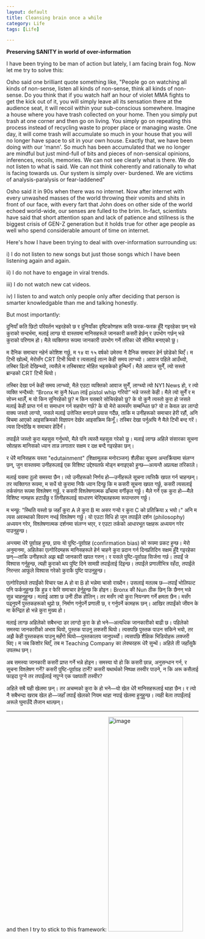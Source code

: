 ```yaml
---
layout: default
title: Cleansing brain once a while
category: Life
tags: [Life]

---
```


**Preserving SANITY in world of over-information**

I have been trying to be man of action but lately, I am facing brain fog. Now let me try to solve this:

Osho said one brilliant quote something like, 
"People go on watching all kinds of non-sense, listen all kinds of non-sense, think all kinds of non-sense. Do you think that if you watch half an hour of violet MMA fights to get the kick out of it, you will simply leave all its sensation there at the audience seat, it will recoil within your sub-conscious somewhere. 
     Imagine a house where you have trash collected on your home. Then you simply put trash at one corner and then go on living. You simply go on repeating this process instead of recycling waste to proper place or managing waste. One day, it will come trash will accumulate so much in your house that you will no longer have space to sit in your own house.
    Exactly that, we have been doing with our 'mann'. So much has been accumulated that we no longer are mindful but just mind-full of bits and pieces of non-sensical opinions, inferences, recoils, memories. We can not see clearly what is there. We do not listen to what is said. We can not think coherently and rationally to what is facing towards us. Our system is simply over- burdened. We are victims of analysis-paralysis or fear-laddened"

Osho said it in 90s when there was no internet. Now after internet with every unwashed masses of the world throwing their vomits and shits in front of our face, with every fart that John does on other side of the world echoed world-wide, our senses are fulled to the brim. In-fact, scientists have said that short attention span and lack of patience and stillness is the biggest crisis of GEN-Z generation but it holds true for other age people as well who spend considerable amount of time on internet. 

Here's how I have been trying to deal with over-information surrounding us:

i) I do not listen to new songs but just those songs which I have been listening again and again.

ii) I do not have to engage in viral trends. 

iii) I do not watch new cat videos.

iv) I listen to and watch only people only after deciding that person is smarter knowledgable than me and talking honestly.

But most importantly:

दुनियाँ कति छिटो परिवर्तन भइरहेको छ र दुनियाँका दृष्टिकोणहरू कति फरक-फरक हुँदै गइरहेका छन् भन्ने कुराको सन्दर्भमा, मलाई लाग्छ यो वास्तवमा मानिसहरूले जानकारी कसरी हेर्छन् र उपभोग गर्छन् भन्ने कुराको परिणाम हो। मैले व्यक्तिगत रूपमा जानकारी उपभोग गर्ने तरिका धेरै सीमित बनाएको छु।

म दैनिक समाचार नहेर्न कोशिश गर्छु, म १४ वा १५ वर्षको उमेरमा नै दैनिक समाचार हेर्न छोडेको थिएँ। म टिभी खोल्थें, मेरोसँग CRT टिभी थियो र त्यसलाई तात्न केही समय लाग्थ्यो। आवाज पहिले आउँथ्यो, तस्बिर ढिलो देखिन्थ्यो, त्यसैले म तस्बिरबाट मोहित भइसकेको हुन्थिनँ। मैले आवाज सुनेँ, त्यो सस्तो ब्रान्डको CRT टिभी थियो।

तस्बिर देखा पर्न केही समय लाग्थ्यो, मैले एउटा व्यक्तिको आवाज सुनेँ, लाग्थ्यो त्यो NY1 News हो, र त्यो व्यक्ति भन्दैथ्यो: “Bronx मा कुनै Nun लाई pistol whip गरियो” भन्ने जस्तो केही। मैले त्यो सुनेँ र म सोच्न थालेँ, म यो किन सुनिरहेको छु? म किन यसबारे सोचिरहेको छु? के यो कुनै त्यस्तो कुरा हो जसले मलाई केही प्राप्त गर्न वा समाधान गर्न सहयोग गर्छ? के यो मेरो कामसँग सम्बन्धित छ? यो त केवल डर लाग्दो वाक्य जस्तो लाग्यो, जसले मलाई उत्तेजित बनाउने प्रयास गर्दैछ, ताकि म उनीहरूको समाचार हेरी रहौं, अनि बिचमा आएको आइसक्रिमको विज्ञापन देखेर आइसक्रिम किनूँ। तस्बिर देखा पर्नुअघि नै मैले टिभी बन्द गरें। त्यस दिनदेखि म समाचार हेर्दिनँ।

तपाईंले जस्तो कुरा महसुस गर्नुभयो, मैले पनि त्यस्तै महसुस गरेको छु। मलाई लाग्छ अहिले संसारका सूचना स्रोतहरू मानिसको ध्यान तान्न लगातार सक्षम र दक्ष बन्दै गइरहेका छन्।

र धेरै मानिसहरू यस्ता "edutainment" (शिक्षामूलक मनोरञ्जन) शैलीका सूचना अन्तर्क्रियामा संलग्न छन्, जुन वास्तवमा उनीहरूलाई एक विशिष्ट उद्देश्यतर्फ मोड्न बनाइएको हुन्छ—अत्यन्तै अप्रत्यक्ष तरिकाले।

मलाई यसमा ठुलो समस्या छैन। त्यो उनीहरूको निर्णय हो—उनीहरूले सूचना त्यत्तिकै खपत गर्न चाहन्छन्। तर व्यक्तिगत रूपमा, म सधैं यो कुरामा निकै ध्यान दिन्छु कि म कसरी सूचना खपत गर्छु, कसरी त्यसलाई तर्कसंगत रूपमा विश्लेषण गर्छु, र कसरी विश्लेषणात्मक ढाँचामा वर्गीकृत गर्छु। मैले गर्ने एक कुरा हो—मैले विशिष्ट नामहरू हटाउँछु र तिनीहरूलाई साधारण भेरिएबलहरूमा रूपान्तरण गर्छु।

म भन्छु: "स्थिति यस्तो छ जहाँ कुरा A ले कुरा B मा असर गर्‍यो र कुरा C को प्रतिक्रिया x भयो।" अनि म त्यस अवस्थाको विवरण नभई विश्लेषण गर्छु। यो एउटा विधि हो जुन तपाईंले दर्शन (philosophy) अध्ययन गरेर, विश्लेषणात्मक दर्शनमा संलग्न भएर, र एउटा तर्कको आधारभूत पक्षहरू अध्ययन गरेर पाउनुहुन्छ।

अन्त्यमा धेरै पूर्वाग्रह हुन्छ, प्रायः यो पुष्टि-पूर्वाग्रह (confirmation bias) को रूपमा प्रकट हुन्छ। मेरो अनुमानमा, अहिलेका एल्गोरिदमहरू मानिसहरूले हेर्न चाहने कुरा प्रदान गर्न दिनप्रतिदिन सक्षम हुँदै गइरहेका छन्—ताकि उनीहरूले अझ बढी जानकारी खपत गरुन्। र यसले पुष्टि-पूर्वाग्रह सिर्जना गर्छ। तपाईं जे विश्वास गर्नुहुन्छ, त्यही कुराको थप पुष्टि दिने सामग्री तपाईंलाई दिइन्छ। तपाईंले प्रणालीभित्र रहँदा, तपाईंले निरन्तर आफूले विश्वास गरेको कुराकै पुष्टि पाउनुहुन्छ।

एल्गोरिदमले तपाईंको विचार पक्ष A हो वा B हो भन्नेमा चासो राख्दैन। उसलाई मतलब छ—तपाईं भोलिपल्ट पनि फर्कनुहुन्छ कि हुन्न र फेरि समाचार हेर्नुहुन्छ कि होइन। Bronx की Nun ठीक छिन् कि छैनन् भन्ने सुन्न चाहनुहुन्छ। मलाई आशा छ उनी ठीक होलिन्। तर मसँग त्यो कुरा नियन्त्रण गर्ने क्षमता छैन। मसँग पढ्नुपर्ने पुस्तकहरूको थुप्रो छ, निर्माण गर्नुपर्ने प्रणाली छ, र गर्नुपर्ने कामहरू छन्। आखिर तपाईंको जीवन के मा केन्द्रित हो भन्ने कुरा मुख्य हो।

मलाई लाग्छ अहिलेको सबैभन्दा डर लाग्दो कुरा के हो भने—अत्यधिक जानकारीको बाढी छ। पहिलेको समस्या जानकारीको अभाव थियो, पुस्तक पाउनु लक्जरी थियो। त्यसपछि पुस्तक पाउन सकिने भयो, तर अझै केही पुस्तकहरू पाउनु महँगो थियो—पुस्तकालय जानुपर्थ्यो। त्यसपछि शैक्षिक भिडियोहरू लक्जरी थिए। म जब किशोर थिएँ, तब म Teaching Company का लेक्चरहरू धेरै सुन्थें। अहिले ती जहाँसुकै उपलब्ध छन्।

अब समस्या जानकारी कसरी प्राप्त गर्ने भन्ने होइन। समस्या यो हो कि कसरी छान्न, अनुसन्धान गर्न, र सूचना विश्लेषण गर्ने? कसरी पुष्टि-पूर्वाग्रह टार्ने? कसरी यथार्थको निष्पक्ष तस्वीर पाउने, न कि अरू कसैलाई फाइदा पुग्ने तर तपाईंलाई नपुग्ने एक पक्षपाती तस्वीर?

अहिले सबै यही खेलमा छन्। तर अचम्मको कुरा के हो भने—यो खेल धेरै मानिसहरूलाई थाहा छैन। र त्यो नै सबैभन्दा खराब खेल हो—जहाँ तपाईं खेलको नियम थाहा नपाई खेलमा हुनुहुन्छ। त्यही बेला तपाईंलाई अरूले घुमाउँदै लैजान थाल्छन्।

---
and then I try to stick to this framework:
<img width="196" height="561" alt="image" src="https://github.com/user-attachments/assets/2c78482b-28f6-439d-be57-aaeb325fe330" />




